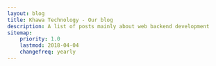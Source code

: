 ```yaml
---
layout: blog
title: Khawa Technology - Our blog
description: A list of posts mainly about web backend development
sitemap:
    priority: 1.0
    lastmod: 2018-04-04
    changefreq: yearly
---
```

